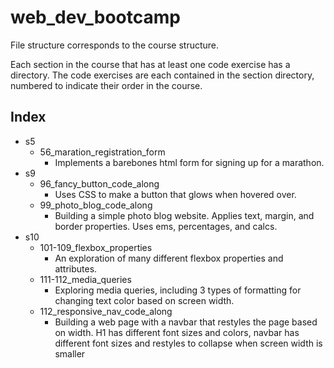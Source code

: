 # web_dev_bootcamp

File structure corresponds to the course structure. 

Each section in the course that has at least one code exercise has a directory. The code exercises are each contained in the section directory, numbered to indicate their order in the course. 

## Index 
* s5
    * 56_maration_registration_form
        * Implements a barebones html form for signing up for a marathon.
* s9
    * 96_fancy_button_code_along
        * Uses CSS to make a button that glows when hovered over.
    * 99_photo_blog_code_along
        * Building a simple photo blog website. Applies text, margin, and border properties. Uses ems, percentages, and calcs.
* s10 
    * 101-109_flexbox_properties
        * An exploration of many different flexbox properties and attributes.
    * 111-112_media_queries
        * Exploring media queries, including 3 types of formatting for changing text color based on screen width.
    * 112_responsive_nav_code_along
        * Building a web page with a navbar that restyles the page based on width. H1 has different font sizes and colors, navbar has different font sizes and restyles to collapse when screen width is smaller